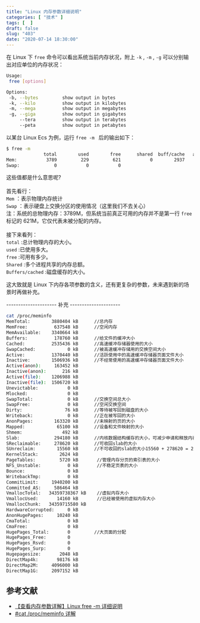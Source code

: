 ```yaml
---
title: "Linux 内存参数详细说明"
categories: [ "技术" ]
tags: [  ]
draft: false
slug: "403"
date: "2020-07-14 18:30:00"
---
```


在 Linux 下 `free` 命令可以看出系统当前内存状况，附上 `-k` , `-m` , `-g` 可以分别输出对应单位的内存状况：<br />
```bash
Usage:
 free [options]

Options:
 -b, --bytes         show output in bytes
 -k, --kilo          show output in kilobytes
 -m, --mega          show output in megabytes
 -g, --giga          show output in gigabytes
     --tera          show output in terabytes
     --peta          show output in petabytes
```
以某台 Linux Ecs 为例，运行 `free -m ` 后的输出如下：
```bash
$ free -m
              total        used        free      shared  buff/cache   available
Mem:           3789         229         621           0        2937        3261
Swap:             0           0           0
```
这些值都是什么意思呢?<br />
<br />首先看行：<br />`Mem` ：表示物理内存统计<br />`Swap` ：表示硬盘上交换分区的使用情况（这里我们不去关心）<br />注：系统的总物理内存：3789M，但系统当前真正可用的内存并不是第一行 `free`  标记的 621M，它仅代表未被分配的内存。<br />
<br />接下来看列：<br />`total` :总计物理内存的大小。<br />`used` :已使用多大。<br />`free` :可用有多少。<br />`Shared` :多个进程共享的内存总额。<br />`Buffers/cached` :磁盘缓存的大小。

这大致就是 Linux 下内存各项参数的含义，还有更复杂的参数，未来遇到新的场景时再做补充。

---------------------    补充   ---------------------

```bash
cat /proc/meminfo 
MemTotal:        3880404 kB      //总内存
MemFree:          637548 kB      //空闲内存
MemAvailable:    3340664 kB
Buffers:          178760 kB      //给文件的缓冲大小
Cached:          2535436 kB      //高速缓冲存储器使用的大小
SwapCached:            0 kB      //被高速缓冲存储用的交换空间大小
Active:          1370440 kB      //活跃使用中的高速缓冲存储器页面文件大小
Inactive:        1506936 kB      //不经常使用的高速缓冲存储器页面文件大小
Active(anon):     163452 kB
Inactive(anon):      216 kB
Active(file):    1206988 kB
Inactive(file):  1506720 kB
Unevictable:           0 kB
Mlocked:               0 kB
SwapTotal:             0 kB      //交换空间总大小
SwapFree:              0 kB      //空闲交换空间
Dirty:                76 kB      //等待被写回到磁盘的大小
Writeback:             0 kB      //正在被写回的大小
AnonPages:        163320 kB      //未映射的页的大小
Mapped:            65100 kB      //设备和文件映射的大小
Shmem:               492 kB      
Slab:             294180 kB      //内核数据结构缓存的大小，可减少申请和释放内存带来的消耗
SReclaimable:     278620 kB      //可收回slab的大小
SUnreclaim:        15560 kB      //不可收回的slab的大小15560 + 278620 = 294180
KernelStack:        2624 kB
PageTables:         5720 kB       //管理内存分页的索引表的大小
NFS_Unstable:          0 kB       //不稳定页表的大小
Bounce:                0 kB 
WritebackTmp:          0 kB
CommitLimit:     1940200 kB
Committed_AS:     586464 kB
VmallocTotal:   34359738367 kB    //虚拟内存大小
VmallocUsed:       14160 kB       //已经被使用的虚拟内存大小
VmallocChunk:   34359715580 kB
HardwareCorrupted:     0 kB
AnonHugePages:     10240 kB
CmaTotal:              0 kB
CmaFree:               0 kB
HugePages_Total:       0         //大页面的分配
HugePages_Free:        0
HugePages_Rsvd:        0
HugePages_Surp:        0
Hugepagesize:       2048 kB
DirectMap4k:       98176 kB
DirectMap2M:     4096000 kB
DirectMap1G:     2097152 kB
```
<a name="WCSxT"></a>
## 参考文献

- [【查看内存参数详解】Linux free -m 详细说明](https://www.cnblogs.com/chinaifae/articles/10402515.html)
- [#cat /proc/meminfo 详解](https://www.jianshu.com/p/c2a8fb282327)
